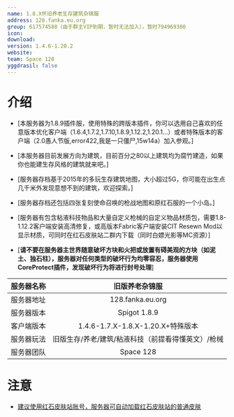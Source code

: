 ```yaml
---
name: 1.8.X怀旧养老生存建筑杂锦服
address: 128.fanka.eu.org
group: 617574588（由于群主VIP到期，暂时无法加入），暂时794969300
icon: 
download: 
version: 1.4.6-1.20.2
website: 
team: Space 128
yggdrasil: false
---
```


# 介绍
- [本服务器为1.8.9插件服，使用特殊的跨版本插件，你可以选用自己喜欢的任意版本优化客户端（1.6.4,1.7.2,1.7.10,1.8.9,1.12.2,1.20.1...）或者特殊版本的客户端（2.0愚人节版,error422,我是一只僵尸,15w14a）加入参观。]
- [本服务器目前发展方向为建筑，目前百分之80以上建筑均为腐竹建造，如果你也能建生存风格的建筑就来吧。]
- [服务器存档基于2015年的多玩生存建筑地图，大小超过5G，你可能在出生点几千米外发现意想不到的建筑，欢迎探索。]
- [服务器存档还包括四张复刻使命召唤的枪战地图和原红石服的一个小岛。]
- [服务器有包含粘液科技物品和大量自定义枪械的自定义物品材质包，需要1.8-1.12.2客户端安装高清修复，或高版本Fabric客户端安装CIT Resewn Mod以显示材质，可同时在红石皮肤站二群内下载（同时白嫖光影等MC资源）]

- [**请不要在服务器主世界随意破坏方块和火把或放置有碍美观的方块（如泥土、独石柱），服务器对任何类型的破坏行为均零容忍，服务器使用CoreProtect插件，发现破坏行为将进行封号处理**]

| 服务器名称 | 旧版养老杂锦服 |
| :---: | :---: |
| 服务器地址 | 128.fanka.eu.org |
| 服务器版本 | Spigot 1.8.9 |
| 客户端版本 | 1.4.6-1.7.X-1.8.X-1.20.X+特殊版本 |
| 服务器玩法 | 旧版生存/养老/建筑/粘液科技（前提看得懂英文）/枪械 | 
| 服务器团队 | Space 128 |

# 注意

- [建议使用红石皮肤站账号，服务器可自动加载红石皮肤站的普通皮肤](https://mcskin.cn/)
